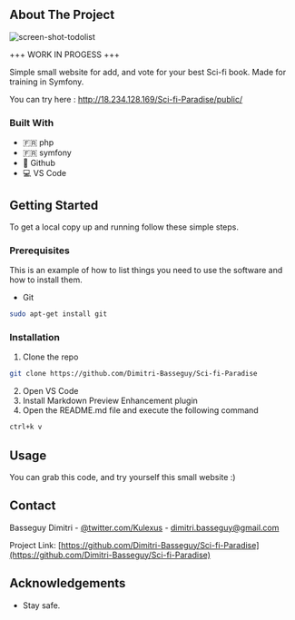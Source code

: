 ## About The Project

![screen-shot-todolist](https://github.com/Dimitri-Basseguy/Todo-list-React/blob/master/docs/todo-list-dimitri-basseguy-screen.png)

+++ WORK IN PROGESS +++ 

Simple small website for add, and vote for your best Sci-fi book. Made for training in Symfony.

You can try here : http://18.234.128.169/Sci-fi-Paradise/public/

### Built With

* :fr: php
* :fr: symfony
* 🐙 Github
* 💻 VS Code

<!-- GETTING STARTED -->
## Getting Started

To get a local copy up and running follow these simple steps.

### Prerequisites

This is an example of how to list things you need to use the software and how to install them.
* Git
```sh
sudo apt-get install git
```

### Installation
 
1. Clone the repo
```sh
git clone https://github.com/Dimitri-Basseguy/Sci-fi-Paradise
```
2. Open VS Code
3. Install Markdown Preview Enhancement plugin
3. Open the README.md file and execute the following command
```sh
ctrl+k v
```


<!-- USAGE EXAMPLES -->
## Usage

You can grab this code, and try yourself this small website :)


<!-- CONTACT -->
## Contact

Basseguy Dimitri - [@twitter.com/Kulexus](https://twitter.com/Kulexus) - dimitri.basseguy@gmail.com

Project Link: [https://github.com/Dimitri-Basseguy/Sci-fi-Paradise](https://github.com/Dimitri-Basseguy/Sci-fi-Paradise)



<!-- ACKNOWLEDGEMENTS -->
## Acknowledgements

* Stay safe.